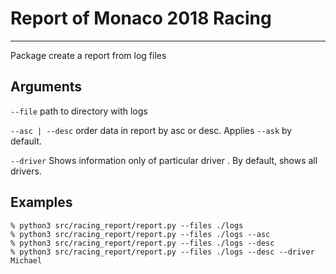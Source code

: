 # Report of Monaco 2018 Racing
____

Package create a report from log files

## Arguments
`--file` path to directory with logs

`--asc | --desc` order data in report by asc or desc. Applies `--ask` by default.

`--driver`  Shows information only of particular driver
. By default, shows all drivers.

## Examples
```commandline
% python3 src/racing_report/report.py --files ./logs 
% python3 src/racing_report/report.py --files ./logs --asc
% python3 src/racing_report/report.py --files ./logs --desc
% python3 src/racing_report/report.py --files ./logs --desc --driver Michael
```
